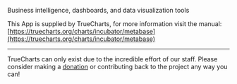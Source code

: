 Business intelligence, dashboards, and data visualization tools

This App is supplied by TrueCharts, for more information visit the manual: [https://truecharts.org/charts/incubator/metabase](https://truecharts.org/charts/incubator/metabase)

---

TrueCharts can only exist due to the incredible effort of our staff.
Please consider making a [donation](https://truecharts.org/sponsor) or contributing back to the project any way you can!
